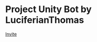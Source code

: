 # Project Unity Bot by LuciferianThomas

[Invite](https://discordapp.com/api/oauth2/authorize?client_id=562910620664463365&permissions=2146958847&scope=bot)